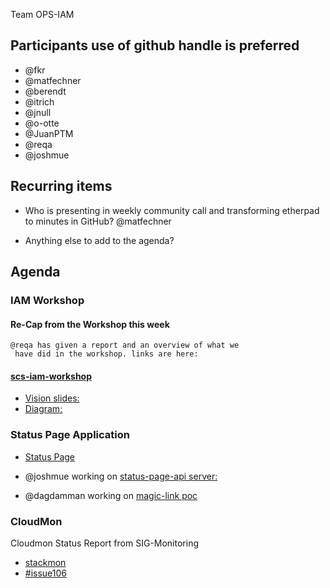 Team OPS-IAM

## Participants  use of github handle is preferred
* @fkr
* @matfechner
* @berendt
* @itrich
* @jnull
* @o-otte
* @JuanPTM
* @reqa
* @joshmue

## Recurring items

  * Who is presenting in weekly community call and transforming
    etherpad to minutes in GitHub?
    @matfechner
   
  * Anything else to add to the agenda?
  
## Agenda

### IAM Workshop

#### Re-Cap from the Workshop this week

    @reqa has given a report and an overview of what we 
     have did in the workshop. links are here: 

#### [scs-iam-workshop](https://input.osb-alliance.de/p/2022-10-scs-iam-workshop)
   - [Vision slides:](https://scs.sovereignit.de/nextcloud/apps/files/?dir=/Sovereign%20Cloud%20Stack/Technology/IDM-Workshop-20221011&fileid=128649)
   - [Diagram:](https://scs.sovereignit.de/nextcloud/f/128804)

### Status Page Application

   * [Status Page](https://github.com/SovereignCloudStack/issues/issues/123)

   * @joshmue working on [status-page-api server:](https://github.com/SovereignCloudStack/status-page-api)
    
   * @dagdamman working on [magic-link poc](https://github.com/SovereignCloudStack/status-magic-link-poc)
   
### CloudMon

   Cloudmon Status Report from SIG-Monitoring  

   * [stackmon](https://github.com/stackmon)
   * [#issue106](https://github.com/SovereignCloudStack/issues/issues/106)